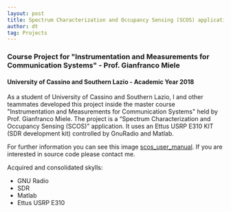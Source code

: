 ```yaml
---
layout: post
title: Spectrum Characterization and Occupancy Sensing (SCOS) application
author: dt
tag: Projects
---
```

### Course Project for "Instrumentation and Measurements for Communication Systems" - Prof. Gianfranco Miele
#### University of Cassino and Southern Lazio - Academic Year 2018

As a student of University of Cassino and Southern Lazio, I and other teammates developed this project inside the master course "Instrumentation and Measurements for Communication Systems" held by Prof. Gianfranco Miele.
The project is a “Spectrum Characterization and Occupancy Sensing (SCOS)” application. It uses an Ettus USRP E310 KIT (SDR development kit) controlled by GnuRadio and Matlab.

For further information you can see this image [scos_user_manual](/assets/pdf/20180603_scos_user_manual.pdf).
If you are interested in source code please contact me.

Acquired and consolidated skylls:
* GNU Radio
* SDR
* Matlab
* Ettus USRP E310

